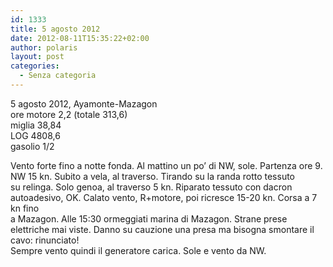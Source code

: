 ```yaml
---
id: 1333
title: 5 agosto 2012
date: 2012-08-11T15:35:22+02:00
author: polaris
layout: post
categories:
  - Senza categoria
---
```

5 agosto 2012, Ayamonte-Mazagon  
ore motore 2,2 (totale 313,6)  
miglia 38,84  
LOG 4808,6  
gasolio 1/2

Vento forte fino a notte fonda. Al mattino un po&#8217; di NW, sole. Partenza ore 9. NW 15 kn. Subito a vela, al traverso. Tirando su la randa rotto tessuto  
su relinga. Solo genoa, al traverso 5 kn. Riparato tessuto con dacron autoadesivo, OK. Calato vento, R+motore, poi ricresce 15-20 kn. Corsa a 7 kn fino  
a Mazagon. Alle 15:30 ormeggiati marina di Mazagon. Strane prese elettriche mai viste. Danno su cauzione una presa ma bisogna smontare il cavo: rinunciato!  
Sempre vento quindi il generatore carica. Sole e vento da NW.